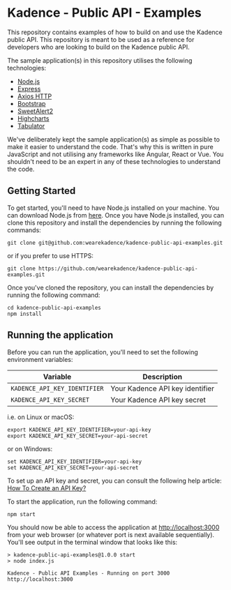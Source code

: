 # Kadence - Public API - Examples
This repository contains examples of how to build on and use the Kadence public API. This repository is meant
to be used as a reference for developers who are looking to build on the Kadence public API.

The sample application(s) in this repository utilises the following technologies:

- [Node.js](https://nodejs.org/en/)
- [Express](https://expressjs.com/)
- [Axios HTTP](https://axios-http.com/)
- [Bootstrap](https://getbootstrap.com/)
- [SweetAlert2](https://sweetalert2.github.io/)
- [Highcharts](https://www.highcharts.com/)
- [Tabulator](http://tabulator.info/)

We've deliberately kept the sample application(s) as simple as possible to make it easier to understand the code. That's
why this is written in pure JavaScript and not utilising any frameworks like Angular, React or Vue. You shouldn't need
to be an expert in any of these technologies to understand the code.

## Getting Started

To get started, you'll need to have Node.js installed on your machine. You can download Node.js from
[here](https://nodejs.org/en/). Once you have Node.js installed, you can clone this repository and install the
dependencies by running the following commands:

```shell
git clone git@github.com:wearekadence/kadence-public-api-examples.git
```
or if you prefer to use HTTPS:
```shell
git clone https://github.com/wearekadence/kadence-public-api-examples.git
```

Once you've cloned the repository, you can install the dependencies by running the following command:

```shell
cd kadence-public-api-examples
npm install
```

## Running the application

Before you can run the application, you'll need to set the following environment variables:

| Variable | Description                     |
| --- |---------------------------------|
| `KADENCE_API_KEY_IDENTIFIER` | Your Kadence API key identifier |
| `KADENCE_API_KEY_SECRET` | Your Kadence API key secret     |

i.e. on Linux or macOS:
```shell
export KADENCE_API_KEY_IDENTIFIER=your-api-key
export KADENCE_API_KEY_SECRET=your-api-secret
```

or on Windows:
```shell
set KADENCE_API_KEY_IDENTIFIER=your-api-key
set KADENCE_API_KEY_SECRET=your-api-secret
```

To set up an API key and secret, you can consult the following help article: [How To Create an API Key?](https://help.kadence.co/kb/guide/en/how-to-create-an-api-key-Wzt5dE1Kbe/Steps/2372427)

To start the application, run the following command:
```shell
npm start
```

You should now be able to access the application at [http://localhost:3000](http://localhost:3000) from your web browser (or whatever port is next available sequentially).
You'll see output in the terminal window that looks like this:

```shell
> kadence-public-api-examples@1.0.0 start
> node index.js

Kadence - Public API Examples - Running on port 3000
http://localhost:3000
```